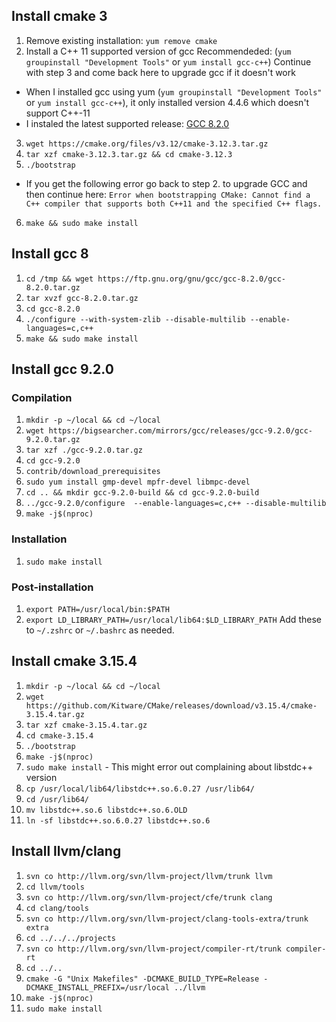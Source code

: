 ## Install cmake 3

1. Remove existing installation: `yum remove cmake`
2. Install a C++ 11 supported version of gcc
  Recommendeded:  (`yum groupinstall "Development Tools"` or `yum install gcc-c++`)
  Continue with step 3 and come back here to upgrade gcc if it doesn't work
  - When I installed gcc using yum (`yum groupinstall "Development Tools"` or `yum install gcc-c++`), it only installed version 4.4.6 which doesn't support C++-11
  - I instaled the latest supported release: [GCC 8.2.0](#install-gcc-8)
  
3. `wget https://cmake.org/files/v3.12/cmake-3.12.3.tar.gz`
4. `tar xzf cmake-3.12.3.tar.gz && cd cmake-3.12.3`
5. `./bootstrap`
  - If you get the following error go back to step 2. to upgrade GCC and then continue here: `Error when bootstrapping CMake:
Cannot find a C++ compiler that supports both C++11 and the specified C++ flags.`
6. `make && sudo make install`

## Install gcc 8
  1. `cd /tmp && wget https://ftp.gnu.org/gnu/gcc/gcc-8.2.0/gcc-8.2.0.tar.gz`
  2. `tar xvzf gcc-8.2.0.tar.gz`
  3. `cd gcc-8.2.0`
  4. `./configure --with-system-zlib --disable-multilib --enable-languages=c,c++`
  5. `make && sudo make install`

## Install gcc 9.2.0

### Compilation

  1. `mkdir -p ~/local && cd ~/local`
  2. `wget https://bigsearcher.com/mirrors/gcc/releases/gcc-9.2.0/gcc-9.2.0.tar.gz`
  3. `tar xzf ./gcc-9.2.0.tar.gz`
  4. `cd gcc-9.2.0`
  5. `contrib/download_prerequisites`
  6. `sudo yum install gmp-devel mpfr-devel libmpc-devel`
  7. `cd .. && mkdir gcc-9.2.0-build && cd gcc-9.2.0-build`
  8. `../gcc-9.2.0/configure  --enable-languages=c,c++ --disable-multilib`
  9. `make -j$(nproc)`

### Installation

  1. `sudo make install`

### Post-installation 

  1. `export PATH=/usr/local/bin:$PATH`
  2. `export LD_LIBRARY_PATH=/usr/local/lib64:$LD_LIBRARY_PATH`
Add these to `~/.zshrc` or `~/.bashrc` as needed.

## Install cmake 3.15.4

  1. `mkdir -p ~/local && cd ~/local`
  2. `wget https://github.com/Kitware/CMake/releases/download/v3.15.4/cmake-3.15.4.tar.gz`
  3. `tar xzf cmake-3.15.4.tar.gz`
  4. `cd cmake-3.15.4`
  5. `./bootstrap`
  6. `make -j$(nproc)`
  7. `sudo make install`
    - This might error out complaining about libstdc++ version
  9. `cp /usr/local/lib64/libstdc++.so.6.0.27 /usr/lib64/`
  10. `cd /usr/lib64/`
  11. `mv libstdc++.so.6 libstdc++.so.6.OLD`
  12. `ln -sf libstdc++.so.6.0.27 libstdc++.so.6`

## Install llvm/clang

  1. `svn co http://llvm.org/svn/llvm-project/llvm/trunk llvm`
  2. `cd llvm/tools`
  3. `svn co http://llvm.org/svn/llvm-project/cfe/trunk clang`
  4. `cd clang/tools`
  5. `svn co http://llvm.org/svn/llvm-project/clang-tools-extra/trunk extra`
  6. `cd ../../../projects`
  7. `svn co http://llvm.org/svn/llvm-project/compiler-rt/trunk compiler-rt`
  8. `cd ../..`
  9. `cmake -G "Unix Makefiles" -DCMAKE_BUILD_TYPE=Release -DCMAKE_INSTALL_PREFIX=/usr/local ../llvm`
  10. `make -j$(nproc)`
  11. `sudo make install`
